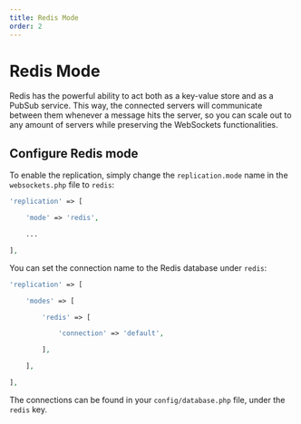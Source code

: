 ```yaml
---
title: Redis Mode
order: 2
---
```


# Redis Mode

Redis has the powerful ability to act both as a key-value store and as a PubSub service. This way, the connected servers will communicate between them whenever a message hits the server, so you can scale out to any amount of servers while preserving the WebSockets functionalities.

## Configure Redis mode

To enable the replication, simply change the `replication.mode` name in the `websockets.php` file to `redis`:

```php
'replication' => [

    'mode' => 'redis',

    ...

],
```

You can set the connection name to the Redis database under `redis`:

```php
'replication' => [

    'modes' => [

        'redis' => [

            'connection' => 'default',

        ],

    ],

],
```

The connections can be found in your `config/database.php` file, under the `redis` key.
